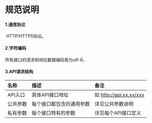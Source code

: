 # 规范说明

#### 1.通信协议

​    HTTP/HTTPS协议。

#### 2.字符编码

所有接口的请求和响应数据编码皆为utf-8。

#### 3.API请求结构

| 名称     | 描述                     | 备注                    |
| :------- | :----------------------- | :---------------------- |
| API入口  | 具体API接口地址          | 如 http://api.xx.xx/xxx |
| 公共参数 | 每个接口都包含的通用参数 | 详见公共参数说明        |
| 私有参数 | 每个接口特有的参数       | 详见每个API接口定义     |